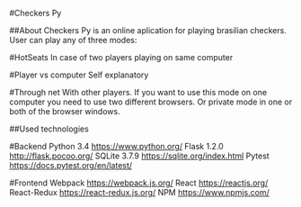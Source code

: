 #Checkers Py

##About
Checkers Py is an online aplication for playing brasilian checkers.
User can play any of three modes:

  #HotSeats
    In case of two players playing on same computer

  #Player vs computer
    Self explanatory

  #Through net
    With other players. If you want to use this mode on one computer you need to use two different browsers.
    Or private mode in one or both of the browser windows.

##Used technologies

#Backend
Python 3.4 https://www.python.org/
Flask 1.2.0 http://flask.pocoo.org/
SQLite 3.7.9 https://sqlite.org/index.html
Pytest https://docs.pytest.org/en/latest/


#Frontend
Webpack https://webpack.js.org/
React https://reactjs.org/
React-Redux https://react-redux.js.org/
NPM https://www.npmjs.com/
